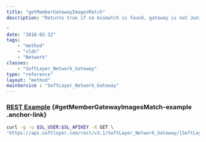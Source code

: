 ```yaml
---
title: "getMemberGatewayImagesMatch"
description: "Returns true if no mismatch is found, gateway is not Juniper vSRX or SA gateway 

"
date: "2018-02-12"
tags:
    - "method"
    - "sldn"
    - "Network"
classes:
    - "SoftLayer_Network_Gateway"
type: "reference"
layout: "method"
mainService : "SoftLayer_Network_Gateway"
---
```


### [REST Example](#getMemberGatewayImagesMatch-example) <a href="/article/rest/"><i class="fas fa-question"></i></a> {#getMemberGatewayImagesMatch-example .anchor-link} 
```bash
curl -g -u $SL_USER:$SL_APIKEY -X GET \
'https://api.softlayer.com/rest/v3.1/SoftLayer_Network_Gateway/{SoftLayer_Network_GatewayID}/getMemberGatewayImagesMatch'
```
